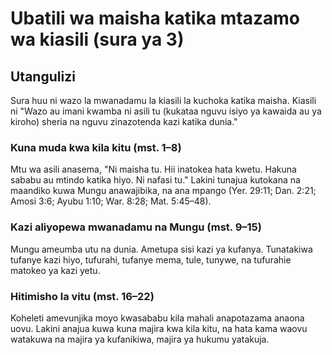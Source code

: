 # Ubatili wa maisha katika mtazamo wa kiasili (sura ya 3)

## Utangulizi

Sura huu ni wazo la mwanadamu la kiasili la kuchoka katika maisha. Kiasili ni "Wazo au imani kwamba ni asili tu (kukataa nguvu isiyo ya kawaida au ya kiroho) sheria na nguvu zinazotenda kazi katika dunia."

### Kuna muda kwa kila kitu (mst. 1–8)

Mtu wa asili anasema, "Ni maisha tu. Hii inatokea hata kwetu. Hakuna sababu au mtindo katika hiyo. Ni nafasi tu." Lakini tunajua kutokana na maandiko kuwa Mungu anawajibika, na ana mpango (Yer. 29:11; Dan. 2:21; Amosi 3:6; Ayubu 1:10; War. 8:28; Mat. 5:45–48).

### Kazi aliyopewa mwanadamu na Mungu (mst. 9–15)

Mungu ameumba utu na dunia. Ametupa sisi kazi ya kufanya. Tunatakiwa tufanye kazi hiyo, tufurahi, tufanye mema, tule, tunywe, na tufurahie matokeo ya kazi yetu.

### Hitimisho la vitu (mst. 16–22)

Koheleti amevunjika moyo kwasababu kila mahali anapotazama anaona uovu. Lakini anajua kuwa kuna majira kwa kila kitu, na hata kama waovu watakuwa na majira ya kufanikiwa, majira ya hukumu yatakuja.